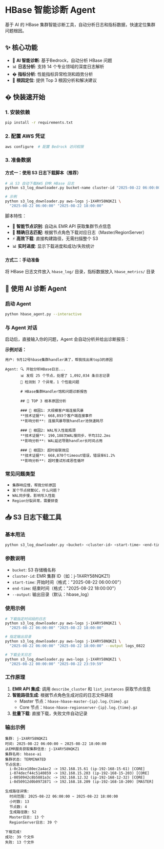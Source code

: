 # HBase 智能诊断 Agent

基于 AI 的 HBase 集群智能诊断工具，自动分析日志和指标数据，快速定位集群问题根因。

## ✨ 核心功能

- 🤖 **AI 智能诊断**: 基于Bedrock，自动分析 HBase 问题
- 📊 **日志分析**: 支持 14 个专业领域的深度日志解析
- � **指标分析**: 性能指标异常检测和趋势分析
- 🎯 **根因定位**: 提供 Top 3 根因分析和解决建议

## � 快装速开始

### 1. 安装依赖
```bash
pip install -r requirements.txt
```

### 2. 配置 AWS 凭证
```bash
aws configure  # 配置 Bedrock 访问权限
```

### 3. 准备数据

#### 方式一：使用 S3 日志下载脚本（推荐）
```bash
# 从 S3 自动下载AWS EMR HBase 日志
python s3_log_downloader.py bucket-name cluster-id "2025-08-22 06:00:00" "2025-08-22 18:00:00"

# 示例
python s3_log_downloader.py aws-logs j-1X4RY58NQKZ1 \
  "2025-08-22 06:00:00" "2025-08-22 18:00:00"
```

脚本特性：
- 🚀 **智能节点识别**: 自动从 EMR API 获取集群节点信息
- 🎯 **精确日志匹配**: 根据节点角色下载对应日志（Master/RegionServer）
- ⚡ **高效下载**: 直接构建路径，无需扫描整个 S3
- 📊 **实时进度**: 显示下载进度和成功/失败统计

#### 方式二：手动准备
将 HBase 日志文件放入 `hbase_log/` 目录，指标数据放入 `hbase_metrics/` 目录

## 🤖 使用 AI 诊断 Agent

### 启动 Agent
```bash
python hbase_agent.py --interactive
```

### 与 Agent 对话
启动后，直接输入你的问题，Agent 会自动分析并给出诊断报告：

**示例对话：**
```
用户: 9月12号hbase集群handler满了，帮我找出来top3的原因

Agent: 🔍 开始分析HBase日志...
       📊 发现 25 个节点，处理了 1,092,034 条日志记录
       🚨 检测到 7 个异常，1 个性能问题
       
       # HBase集群Handler饱和问题诊断报告
       
       ## 🎯 TOP 3 根本原因分析
       
       ### 🥇 根因1: 大规模客户端连接风暴
       **技术证据**: 668,893个客户端连接事件
       **影响分析**: 连接风暴导致handler池快速耗尽
       
       ### 🥈 根因2: WAL写入性能瓶颈
       **技术证据**: 190,188次WAL慢同步，平均332.2ms
       **影响分析**: WAL延迟导致handler长时间占用
       
       ### 🥉 根因3: 超时级联效应
       **技术证据**: 668,870个timeout错误，错误率61.2%
       **影响分析**: 超时重试形成恶性循环
```

### 常见问题类型
- `集群响应慢，帮我分析原因`
- `某个节点频繁GC，什么问题？`
- `WAL同步慢，影响写入性能`
- `Region分裂异常，需要排查`

## 📥 S3 日志下载工具

### 基本用法
```bash
python s3_log_downloader.py <bucket> <cluster-id> <start-time> <end-time> [--output dir]
```

### 参数说明
- `bucket`: S3 存储桶名称
- `cluster-id`: EMR 集群 ID（如：j-1X4RY58NQKZ1）
- `start-time`: 开始时间（格式："2025-08-22 06:00:00"）
- `end-time`: 结束时间（格式："2025-08-22 18:00:00"）
- `--output`: 输出目录（默认：hbase_log）

### 使用示例
```bash
# 下载指定时间段的日志
python s3_log_downloader.py aws-logs j-1X4RY58NQKZ1 \
  "2025-08-22 06:00:00" "2025-08-22 18:00:00"

# 指定输出目录
python s3_log_downloader.py aws-logs j-1X4RY58NQKZ1 \
  "2025-08-22 06:00:00" "2025-08-22 18:00:00" --output logs_0822

# 下载全天日志
python s3_log_downloader.py aws-logs j-1X4RY58NQKZ1 \
  "2025-08-22 00:00:00" "2025-08-22 23:59:59"
```

### 工作原理
1. **EMR API 集成**: 调用 `describe_cluster` 和 `list_instances` 获取节点信息
2. **智能路径生成**: 根据节点角色生成对应的日志文件路径
   - Master 节点：`hbase-hbase-master-{ip}.log.{time}.gz`
   - Core 节点：`hbase-hbase-regionserver-{ip}.log.{time}.gz`
3. **批量下载**: 直接下载，失败文件自动记录

### 输出示例
```
集群: j-1X4RY58NQKZ1
时间: 2025-08-22 06:00:00 ~ 2025-08-22 18:00:00
从EMR服务获取集群信息: j-1X4RY58NQKZ1
集群名称: hbase-ai
集群状态: TERMINATED
节点信息:
  i-0c24ce180ec2a4ac2 -> 192.168.15.61 (ip-192-168-15-61) [CORE]
  i-074decf44c5140859 -> 192.168.15.203 (ip-192-168-15-203) [CORE]
  i-0050942c8b5881a3c -> 192.168.12.32 (ip-192-168-12-32) [CORE]
  i-0d50912d0b0972871 -> 192.168.18.209 (ip-192-168-18-209) [MASTER]

生成路径详情:
  时间范围: 2025-08-22 06:00:00 ~ 2025-08-22 18:00:00
  小时数: 13
  节点数: 4
  生成路径数: 52
  Master日志: 13 个
  RegionServer日志: 39 个

下载完成!
成功: 39 个文件
失败: 13 个文件
```
